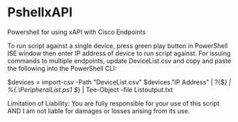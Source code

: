 # PshellxAPI
Powershell for using xAPI with Cisco Endpoints

To run script against a single device, press green play button in PowerShell ISE window then enter IP address of device to run script against.
For issuing commands to multiple endpoints, update DeviceList.csv and copy and paste the following into the PowerShell CLI:

$devices = import-csv -Path "DeviceList.csv"
$devices."IP Address" | ?{$_} | %{.\PeripheralList.ps1 $_} | Tee-Object -file Listoutput.txt

Limitation of Liability: 
You are fully responsible for your use of this script AND I am not liable for damages or losses arising from its use.

